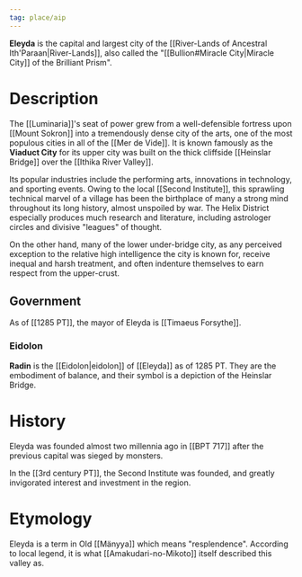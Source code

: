 ```yaml
---
tag: place/aip
---
```

**Eleyda** is the capital and largest city of the [[River-Lands of Ancestral Ith'Paraan|River-Lands]], also called the "[[Bullion#Miracle City|Miracle City]] of the Brilliant Prism".

# Description
The [[Luminaria]]'s seat of power grew from a well-defensible fortress upon [[Mount Sokron]] into a tremendously dense city of the arts, one of the most populous cities in all of the [[Mer de Vide]]. It is known famously as the **Viaduct City** for its upper city was built on the thick cliffside [[Heinslar Bridge]] over the [[Ithika River Valley]]. 

Its popular industries include the performing arts, innovations in technology, and sporting events. Owing to the local [[Second Institute]], this sprawling technical marvel of a village has been the birthplace of many a strong mind throughout its long history, almost unspoiled by war. The Helix District especially produces much research and literature, including astrologer circles and divisive "leagues" of thought.

On the other hand, many of the lower under-bridge city, as any perceived exception to the relative high intelligence the city is known for, receive inequal and harsh treatment, and often indenture themselves to earn respect from the upper-crust.

## Government
As of [[1285 PT]], the mayor of Eleyda is [[Timaeus Forsythe]].
### Eidolon
**Radin** is the [[Eidolon|eidolon]] of [[Eleyda]] as of 1285 PT. They are the embodiment of balance, and their symbol is a depiction of the Heinslar Bridge.

# History
Eleyda was founded almost two millennia ago in [[BPT 717]] after the previous capital was sieged by monsters.

In the [[3rd century PT]], the Second Institute was founded, and greatly invigorated interest and investment in the region. 

# Etymology
Eleyda is a term in Old [[Mänyya]] which means "resplendence". According to local legend, it is what [[Amakudari-no-Mikoto]] itself described this valley as.